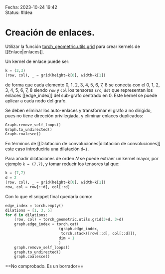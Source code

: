 Fecha: 2023-10-24 19:42  
Status: #Idea

# Creación de enlaces.

Utilizar la función [torch_geometric.utils.grid](https://pytorch-geometric.readthedocs.io/en/latest/modules/utils.html#torch_geometric.utils.grid) para crear kernels de [[Enlace|enlaces]].

Un kernel de enlace puede ser:

```python
k = (3,3)
(row, col), _ = grid(height=k[0], width=k[1])
```

de forma que cada elemento 0, 1, 2, 3, 4, 5, 6, 7, 8 se conecta con el 0, 1, 2, 3, 4, 5, 6, 7, 8 siendo `row` y `col` los tensores `src`, `dst` que representan los enlaces [[edge_index]] del sub-grafo centrado en 0. Este kernel se puede aplicar a cada nodo del grafo.

Se deben eliminar los auto-enlaces y transformar el grafo a no dirigido, pues no tiene dirección privilegiada, y eliminar enlaces duplicados:
```python
Graph.remove_self_loops()
Graph.to_undirected()
Graph.coalesce()
```

En términos de [[Dilatación de convoluciones|dilatación de convoluciones]] este caso introduciría una dilatación `d=1`. 

Para añadir dilataciones de orden $N$  se puede extraer un kernel mayor, por ejemplo `k = (7,7)`, y tomar reducir los tensores tal que:

```python
k = (7,7)
d = 2
(row, col), _ = grid(height=k[0], width=k[1])
row, col = row[::d], col[::d]
```

Con lo que el snippet final quedaría como:

```python
edge_index = torch.empty()
dilations = [1, 3, 5]
for d in dilations:
	(row, col) = torch_geometric.utils.grid(3+d, 3+d)
	graph.edge_index = torch.cat(
						(graph.edge_index, 
						 torch.stack([row[::d], col[::d]]),
						dim = 1
						)
	graph.remove_self_loops()
	graph.to_undirected()
	graph.coalesce()	
```

==No comprobado. Es un borrador==
